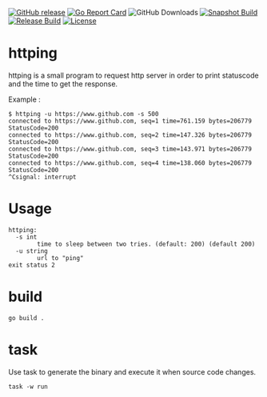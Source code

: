 [![GitHub release](https://img.shields.io/github/release/sgaunet/httping-go.svg)](https://github.com/sgaunet/httping-go/releases/latest)
[![Go Report Card](https://goreportcard.com/badge/github.com/sgaunet/httping-go)](https://goreportcard.com/report/github.com/sgaunet/httping-go)
![GitHub Downloads](https://img.shields.io/github/downloads/sgaunet/httping-go/total)
[![Snapshot Build](https://github.com/sgaunet/httping-go/actions/workflows/snapshot.yml/badge.svg)](https://github.com/sgaunet/httping-go/actions/workflows/snapshot.yml)
[![Release Build](https://github.com/sgaunet/httping-go/actions/workflows/release.yml/badge.svg)](https://github.com/sgaunet/httping-go/actions/workflows/release.yml)
[![License](https://img.shields.io/github/license/sgaunet/httping-go.svg)](LICENSE)

# httping

httping is a small program to request http server in order to print statuscode and the time to get the response.

Example :

```
$ httping -u https://www.github.com -s 500
connected to https://www.github.com, seq=1 time=761.159 bytes=206779 StatusCode=200
connected to https://www.github.com, seq=2 time=147.326 bytes=206779 StatusCode=200
connected to https://www.github.com, seq=3 time=143.971 bytes=206779 StatusCode=200
connected to https://www.github.com, seq=4 time=138.060 bytes=206779 StatusCode=200
^Csignal: interrupt
```

# Usage

```
httping:
  -s int
        time to sleep between two tries. (default: 200) (default 200)
  -u string
        url to "ping"
exit status 2
```


# build

```
go build . 
```

# task

Use task to generate the binary and execute it when source code changes.

```
task -w run
```
